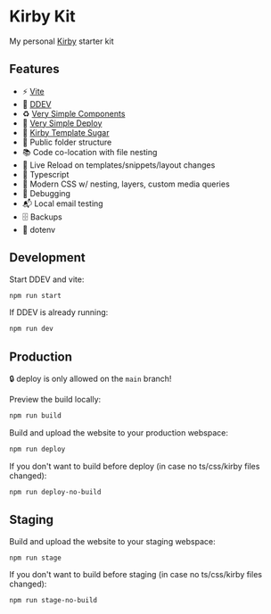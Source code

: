 # Kirby Kit

My personal [Kirby](https://getkirby.com/) starter kit

## Features

- ⚡️ [Vite](https://vitejs.dev/)
- 🐳 [DDEV](https://ddev.com/)
- ♻️ [Very Simple Components](https://github.com/very-simple/components)
- 🚀 [Very Simple Deploy](https://github.com/very-simple/deploy)
- 🍬 [Kirby Template Sugar](https://github.com/arnoson/kirby-template-sugar)
- 📂 Public folder structure
- 📚 Code co-location with file nesting
- 🔄 Live Reload on templates/snippets/layout changes
- 🦾 Typescript
- 🎨 Modern CSS w/ nesting, layers, custom media queries
- 🐛 Debugging
- 📬 Local email testing
- 🗄️ Backups
- 🔑 dotenv

## Development

Start DDEV and vite:

```bash
npm run start
```

If DDEV is already running:

```bash
npm run dev
```

## Production

🔒 deploy is only allowed on the `main` branch!

Preview the build locally:

```bash
npm run build
```

Build and upload the website to your production webspace:

```bash
npm run deploy
```

If you don't want to build before deploy (in case no ts/css/kirby files changed):

```bash
npm run deploy-no-build
```

## Staging

Build and upload the website to your staging webspace:

```bash
npm run stage
```

If you don't want to build before staging (in case no ts/css/kirby files changed):

```bash
npm run stage-no-build
```
